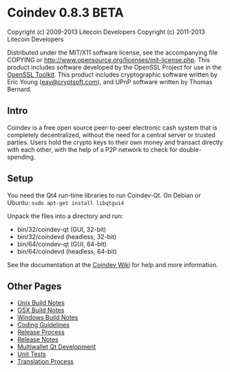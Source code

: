 Coindev 0.8.3 BETA
====================

Copyright (c) 2009-2013 Litecoin Developers
Copyright (c) 2011-2013 Litecoin Developers

Distributed under the MIT/X11 software license, see the accompanying
file COPYING or http://www.opensource.org/licenses/mit-license.php.
This product includes software developed by the OpenSSL Project for use in the [OpenSSL Toolkit](http://www.openssl.org/). This product includes
cryptographic software written by Eric Young ([eay@cryptsoft.com](mailto:eay@cryptsoft.com)), and UPnP software written by Thomas Bernard.


Intro
---------------------
Coindev is a free open source peer-to-peer electronic cash system that is
completely decentralized, without the need for a central server or trusted
parties.  Users hold the crypto keys to their own money and transact directly
with each other, with the help of a P2P network to check for double-spending.


Setup
---------------------
You need the Qt4 run-time libraries to run Coindev-Qt. On Debian or Ubuntu:
	`sudo apt-get install libqtgui4`

Unpack the files into a directory and run:

- bin/32/coindev-qt (GUI, 32-bit)
- bin/32/coindevd (headless, 32-bit)
- bin/64/coindev-qt (GUI, 64-bit)
- bin/64/coindevd (headless, 64-bit)

See the documentation at the [Coindev Wiki](http://coindev.info)
for help and more information.


Other Pages
---------------------
- [Unix Build Notes](build-unix.md)
- [OSX Build Notes](build-osx.md)
- [Windows Build Notes](build-msw.md)
- [Coding Guidelines](coding.md)
- [Release Process](release-process.md)
- [Release Notes](release-notes.md)
- [Multiwallet Qt Development](multiwallet-qt.md)
- [Unit Tests](unit-tests.md)
- [Translation Process](translation_process.md)
